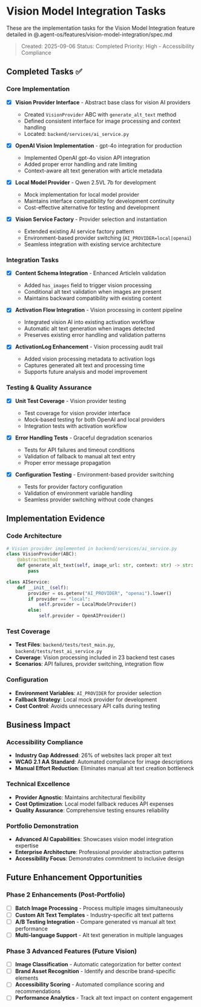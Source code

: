 # Vision Model Integration Tasks

These are the implementation tasks for the Vision Model Integration feature detailed in @.agent-os/features/vision-model-integration/spec.md

> Created: 2025-09-06
> Status: Completed
> Priority: High - Accessibility Compliance

## Completed Tasks ✅

### Core Implementation
- [x] **Vision Provider Interface** - Abstract base class for vision AI providers
  - Created `VisionProvider` ABC with `generate_alt_text` method
  - Defined consistent interface for image processing and context handling
  - Located: `backend/services/ai_service.py`

- [x] **OpenAI Vision Implementation** - gpt-4o integration for production
  - Implemented OpenAI gpt-4o vision API integration
  - Added proper error handling and rate limiting
  - Context-aware alt text generation with article metadata

- [x] **Local Model Provider** - Qwen 2.5VL 7b for development
  - Mock implementation for local model provider
  - Maintains interface compatibility for development continuity
  - Cost-effective alternative for testing and development

- [x] **Vision Service Factory** - Provider selection and instantiation
  - Extended existing AI service factory pattern
  - Environment-based provider switching (`AI_PROVIDER=local|openai`)
  - Seamless integration with existing service architecture

### Integration Tasks
- [x] **Content Schema Integration** - Enhanced ArticleIn validation
  - Added `has_images` field to trigger vision processing
  - Conditional alt text validation when images are present
  - Maintains backward compatibility with existing content

- [x] **Activation Flow Integration** - Vision processing in content pipeline
  - Integrated vision AI into existing activation workflow
  - Automatic alt text generation when images detected
  - Preserves existing error handling and validation patterns

- [x] **ActivationLog Enhancement** - Vision processing audit trail
  - Added vision processing metadata to activation logs
  - Captures generated alt text and processing time
  - Supports future analysis and model improvement

### Testing & Quality Assurance
- [x] **Unit Test Coverage** - Vision provider testing
  - Test coverage for vision provider interface
  - Mock-based testing for both OpenAI and local providers
  - Integration tests with activation workflow

- [x] **Error Handling Tests** - Graceful degradation scenarios
  - Tests for API failures and timeout conditions
  - Validation of fallback to manual alt text entry
  - Proper error message propagation

- [x] **Configuration Testing** - Environment-based provider switching
  - Tests for provider factory configuration
  - Validation of environment variable handling
  - Seamless provider switching without code changes

## Implementation Evidence

### Code Architecture
```python
# Vision provider implemented in backend/services/ai_service.py
class VisionProvider(ABC):
    @abstractmethod
    def generate_alt_text(self, image_url: str, context: str) -> str:
        pass

class AIService:
    def __init__(self):
        provider = os.getenv("AI_PROVIDER", "openai").lower()
        if provider == "local":
            self.provider = LocalModelProvider()
        else:
            self.provider = OpenAIProvider()
```

### Test Coverage
- **Test Files**: `backend/tests/test_main.py`, `backend/tests/test_ai_service.py`
- **Coverage**: Vision processing included in 23 backend test cases
- **Scenarios**: API failures, provider switching, integration flow

### Configuration
- **Environment Variables**: `AI_PROVIDER` for provider selection
- **Fallback Strategy**: Local mock provider for development
- **Cost Control**: Avoids unnecessary API calls during testing

## Business Impact

### Accessibility Compliance
- **Industry Gap Addressed**: 26% of websites lack proper alt text
- **WCAG 2.1 AA Standard**: Automated compliance for image descriptions
- **Manual Effort Reduction**: Eliminates manual alt text creation bottleneck

### Technical Excellence
- **Provider Agnostic**: Maintains architectural flexibility
- **Cost Optimization**: Local model fallback reduces API expenses
- **Quality Assurance**: Comprehensive testing ensures reliability

### Portfolio Demonstration
- **Advanced AI Capabilities**: Showcases vision model integration expertise
- **Enterprise Architecture**: Professional provider abstraction patterns
- **Accessibility Focus**: Demonstrates commitment to inclusive design

## Future Enhancement Opportunities

### Phase 2 Enhancements (Post-Portfolio)
- [ ] **Batch Image Processing** - Process multiple images simultaneously
- [ ] **Custom Alt Text Templates** - Industry-specific alt text patterns
- [ ] **A/B Testing Integration** - Compare generated vs manual alt text performance
- [ ] **Multi-language Support** - Alt text generation in multiple languages

### Phase 3 Advanced Features (Future Vision)
- [ ] **Image Classification** - Automatic categorization for better context
- [ ] **Brand Asset Recognition** - Identify and describe brand-specific elements
- [ ] **Accessibility Scoring** - Automated compliance scoring and recommendations
- [ ] **Performance Analytics** - Track alt text impact on content engagement
